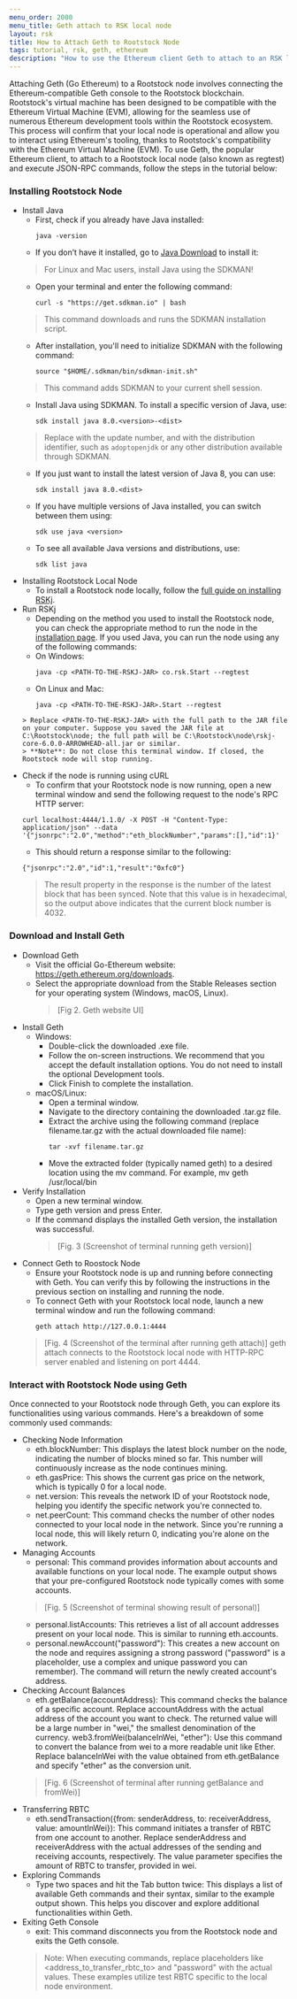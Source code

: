 ```yaml
---
menu_order: 2000
menu_title: Geth attach to RSK local node
layout: rsk
title: How to Attach Geth to Rootstock Node
tags: tutorial, rsk, geth, ethereum
description: "How to use the Ethereum client Geth to attach to an RSK local node (regtest) and run JSON-RPC commands."
---
```


Attaching Geth (Go Ethereum) to a Rootstock node involves connecting the Ethereum-compatible Geth console to the Rootstock blockchain. Rootstock's virtual machine has been designed to be compatible with the Ethereum Virtual Machine (EVM), allowing for the seamless use of numerous Ethereum development tools within the Rootstock ecosystem. 
This process will confirm that your local node is operational and allow you to interact using Ethereum's tooling, thanks to Rootstock's compatibility with the Ethereum Virtual Machine (EVM). To use Geth, the popular Ethereum client, to attach to a Rootstock local node (also known as regtest) and execute JSON-RPC commands, follow the steps in the tutorial below:

### Installing Rootstock Node
[](#top "collapsible")
-  Install Java
    - First, check if you already have Java installed:
      ```
      java -version
      ```
    - If you don’t have it installed, go to [Java Download](https://www.java.com/en/download/) to install it:
    > For Linux and Mac users, install Java using the SDKMAN! 
    - Open your terminal and enter the following command:
      ```
      curl -s "https://get.sdkman.io" | bash
      ```
    > This command downloads and runs the SDKMAN installation script.
    - After installation, you'll need to initialize SDKMAN with the following command:
      ```
      source "$HOME/.sdkman/bin/sdkman-init.sh"
      ```
    > This command adds SDKMAN to your current shell session.
    - Install Java using SDKMAN. To install a specific version of Java, use:
      ```
      sdk install java 8.0.<version>-<dist>
      ```
    > Replace <version> with the update number, and <dist> with the distribution identifier, such as `adoptopenjdk` or any other distribution available through SDKMAN.
    - If you just want to install the latest version of Java 8, you can use:
      ```
      sdk install java 8.0.<dist>
      ```
    - If you have multiple versions of Java installed, you can switch between them using:
      ```
      sdk use java <version>
      ```
    - To see all available Java versions and distributions, use:
      ```
      sdk list java
      ```
- Installing Rootstock Local Node
  - To install a Rootstock node locally, follow the [full guide on installing RSKj](/rsk/node/install/).
- Run RSKj
  - Depending on the method you used to install the Rootstock node, you can check the appropriate method to run the node in the [installation page](/rsk/node/install/). If you used Java, you can run the node using any of the following commands:
  - On Windows:
    ```
    java -cp <PATH-TO-THE-RSKJ-JAR> co.rsk.Start --regtest
    ```
  - On Linux and Mac:
    ```
    java -cp <PATH-TO-THE-RSKJ-JAR>.Start --regtest
  ```
  > Replace <PATH-TO-THE-RSKJ-JAR> with the full path to the JAR file on your computer. Suppose you saved the JAR file at C:\Rootstock\node; the full path will be C:\Rootstock\node\rskj-core-6.0.0-ARROWHEAD-all.jar or similar.
  > **Note**: Do not close this terminal window. If closed, the Rootstock node will stop running.
-  Check if the node is running using cURL
    - To confirm that your Rootstock node is now running, open a new terminal window and send the following request to the node's RPC HTTP server:
    ```
    curl localhost:4444/1.1.0/ -X POST -H "Content-Type: application/json" --data '{"jsonrpc":"2.0","method":"eth_blockNumber","params":[],"id":1}'
    ```
    - This should return a response similar to the following:
    ```
    {"jsonrpc":"2.0","id":1,"result":"0xfc0"}
    ```
    >
    > The result property in the response is the number of the latest block that has been synced. Note that this value is in hexadecimal, so the output above indicates that the current block number is 4032.

### Download and Install Geth
[](#top "collapsible")
- Download Geth
  - Visit the official Go-Ethereum website: https://geth.ethereum.org/downloads.
  - Select the appropriate download from the Stable Releases section for your operating system (Windows, macOS, Linux).
    > [Fig 2. Geth website UI]
- Install Geth
  - Windows:
    - Double-click the downloaded .exe file.
    - Follow the on-screen instructions. We recommend that you accept the default installation options. You do not need to install the optional Development tools.
    - Click Finish to complete the installation.
  - macOS/Linux:
    - Open a terminal window.
    - Navigate to the directory containing the downloaded .tar.gz file.
    - Extract the archive using the following command (replace filename.tar.gz with the actual downloaded file name):
      ```
      tar -xvf filename.tar.gz
      ```
    - Move the extracted folder (typically named geth) to a desired location using the mv command. For example,  mv geth /usr/local/bin
- Verify Installation
  - Open a new terminal window.
  - Type geth version and press Enter.
  - If the command displays the installed Geth version, the installation was successful.
    > [Fig. 3 (Screenshot of terminal running geth version)]
- Connect Geth to Roostock Node
  - Ensure your Rootstock node is up and running before connecting with Geth. You can verify this by following the instructions in the previous section on installing and running the node.
  - To connect Geth with your Rootstock local node, launch a new terminal window and run the following command:
    ```
    geth attach http://127.0.0.1:4444
    ```
  > [Fig. 4 (Screenshot of the terminal after running geth attach)]
  > geth attach connects to the Rootstock local node with HTTP-RPC server enabled and listening on port 4444.


### Interact with Rootstock Node using Geth
Once connected to your Rootstock node through Geth, you can explore its functionalities using various commands. Here's a breakdown of some commonly used commands:
[](#top "collapsible")
- Checking Node Information
  - eth.blockNumber: This displays the latest block number on the node, indicating the number of blocks mined so far. This number will continuously increase as the node continues mining.
  - eth.gasPrice: This shows the current gas price on the network, which is typically 0 for a local node.
  - net.version: This reveals the network ID of your Rootstock node, helping you identify the specific network you're connected to.
  - net.peerCount: This command checks the number of other nodes connected to your local node in the network. Since you're running a local node, this will likely return 0, indicating you're alone on the network.
- Managing Accounts
  - personal: This command provides information about accounts and available functions on your local node. The example output shows that your pre-configured Rootstock node typically comes with some accounts.
  >[Fig. 5 (Screenshot of terminal showing result of personal)]
  - personal.listAccounts: This retrieves a list of all account addresses present on your local node. This is similar to running eth.accounts.
  - personal.newAccount("password"): This creates a new account on the node and requires assigning a strong password ("password" is a placeholder, use a complex and unique password you can remember). The command will return the newly created account's address.
- Checking Account Balances
  - eth.getBalance(accountAddress): This command checks the balance of a specific account. Replace accountAddress with the actual address of the account you want to check. The returned value will be a large number in "wei," the smallest denomination of the currency.
  web3.fromWei(balanceInWei, "ether"): Use this command to convert the balance from wei to a more readable unit like Ether. Replace balanceInWei with the value obtained from eth.getBalance and specify "ether" as the conversion unit.
  >[Fig. 6 (Screenshot of terminal after running getBalance and fromWei)]
- Transferring RBTC
  - eth.sendTransaction({from: senderAddress, to: receiverAddress, value: amountInWei}): This command initiates a transfer of RBTC from one account to another. Replace senderAddress and receiverAddress with the actual addresses of the sending and receiving accounts, respectively. The value parameter specifies the amount of RBTC to transfer, provided in wei.
- Exploring Commands
  - Type two spaces and hit the Tab button twice: This displays a list of available Geth commands and their syntax, similar to the example output shown. This helps you discover and explore additional functionalities within Geth.
- Exiting Geth Console
  - exit: This command disconnects you from the Rootstock node and exits the Geth console.
  > Note: When executing commands, replace placeholders like <address_to_transfer_rbtc_to> and "password" with the actual values. These examples utilize test RBTC specific to the local node environment.
